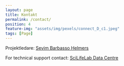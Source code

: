 ```yaml
---
layout: page
title: Kontakt
permalink: /contact/
position: 4
feature-img: "assets/img/pexels/connect_D_c1.jpeg"
tags: [Page]
---
```


Projektledare: <a href="mailto:Sevim.Barbasso-Helmers@scilifelab.uu.se">Sevim Barbasso Helmers</a>
 

For technical support contact: <a href="mailto:datacentre@scilifelab.se">SciLifeLab Data Centre</a>
